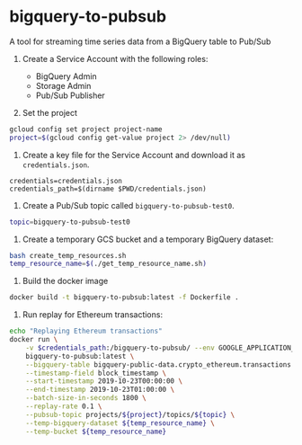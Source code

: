 # bigquery-to-pubsub

A tool for streaming time series data from a BigQuery table to Pub/Sub

1. Create a Service Account with the following roles:
    - BigQuery Admin
    - Storage Admin
    - Pub/Sub Publisher 

1. Set the project

```bash
gcloud config set project project-name
project=$(gcloud config get-value project 2> /dev/null)
```

1. Create a key file for the Service Account and download it as `credentials.json`.

```
credentials=credentials.json
credentials_path=$(dirname $PWD/credentials.json)
```

1. Create a Pub/Sub topic called `bigquery-to-pubsub-test0`.

```bash
topic=bigquery-to-pubsub-test0
```

1. Create a temporary GCS bucket and a temporary BigQuery dataset:

```bash
bash create_temp_resources.sh
temp_resource_name=$(./get_temp_resource_name.sh)
```

1. Build the docker image

```bash
docker build -t bigquery-to-pubsub:latest -f Dockerfile .
```
 
1. Run replay for Ethereum transactions:

```bash
echo "Replaying Ethereum transactions"
docker run \
    -v $credentials_path:/bigquery-to-pubsub/ --env GOOGLE_APPLICATION_CREDENTIALS=/bigquery-to-pubsub/$credentials \
    bigquery-to-pubsub:latest \
    --bigquery-table bigquery-public-data.crypto_ethereum.transactions \
    --timestamp-field block_timestamp \
    --start-timestamp 2019-10-23T00:00:00 \
    --end-timestamp 2019-10-23T01:00:00 \
    --batch-size-in-seconds 1800 \
    --replay-rate 0.1 \
    --pubsub-topic projects/${project}/topics/${topic} \
    --temp-bigquery-dataset ${temp_resource_name} \
    --temp-bucket ${temp_resource_name}
```
